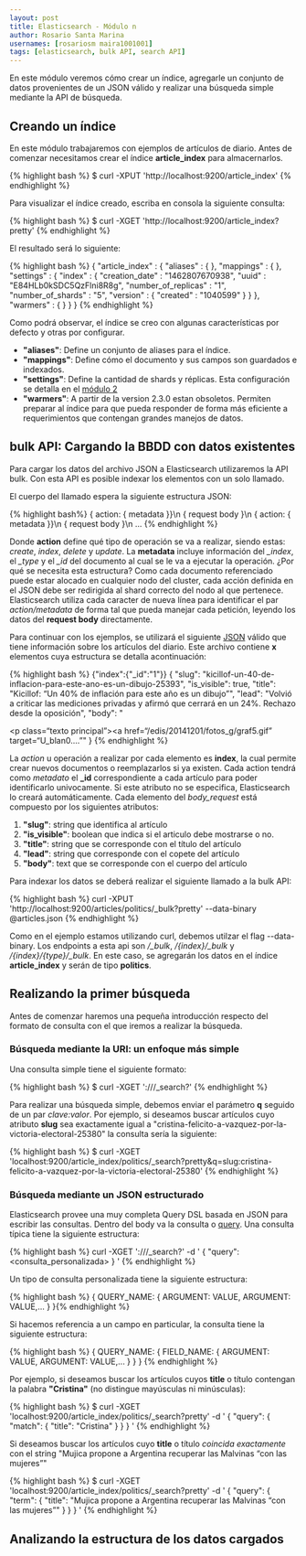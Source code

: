 ```yaml
---
layout: post
title: Elasticsearch - Módulo n
author: Rosario Santa Marina
usernames: [rosariosm maira1001001]
tags: [elasticsearch, bulk API, search API]
---
```


En este módulo veremos cómo crear un índice, agregarle un conjunto de datos provenientes de un JSON válido y realizar una búsqueda simple mediante la API de búsqueda.



## Creando un índice

En este módulo trabajaremos con ejemplos de artículos de diario. Antes de comenzar necesitamos crear el índice **article_index** para almacernarlos. 

{% highlight bash %}
$ curl -XPUT 'http://localhost:9200/article_index'
{% endhighlight %}

Para visualizar el índice creado, escriba en consola la siguiente consulta:

{% highlight bash %}
$ curl -XGET 'http://localhost:9200/article_index?pretty'
{% endhighlight %}

El resultado será lo siguiente:

{% highlight bash %}
{
  "article_index" : {
    "aliases" : { },
    "mappings" : { },
    "settings" : {
      "index" : {
        "creation_date" : "1462807670938",
        "uuid" : "E84HLb0kSDC5QzFlni8R8g",
        "number_of_replicas" : "1",
        "number_of_shards" : "5",
        "version" : {
          "created" : "1040599"
        }
      }
    },
    "warmers" : { }
  }
}
{% endhighlight %}

Como podrá observar, el índice se creo con algunas características por defecto y otras por configurar.

* **"aliases"**: Define un conjunto de aliases para el índice.
* **"mappings"**: Define cómo el documento y sus campos son guardados e indexados.  
* **"settings"**: Define la cantidad de shards y réplicas. Esta configuración se detalla en el [módulo 2](http://www.desarrollo.unlp.edu.ar/elasticsearch/ddbms/2016/04/22/elasticsearch-module_2.html)
* **"warmers"**: A partir de la version 2.3.0 estan obsoletos. Permiten preparar al índice para que pueda responder de forma más eficiente a requerimientos que contengan grandes manejos de datos.  

## bulk API: Cargando la BBDD con datos existentes

Para cargar los datos del archivo JSON a Elasticsearch utilizaremos la API bulk. Con esta API es posible indexar los elementos con un solo llamado. 

El cuerpo del llamado espera la siguiente estructura JSON:

{% highlight bash%}
{ action: { metadata }}\n
{ request body        }\n
{ action: { metadata }}\n
{ request body        }\n
...
{% endhighlight %}


Donde **action** define qué tipo de operación se va a realizar, siendo estas: *create*, *index*, *delete* y *update*.
La **metadata** incluye información del *_index*, el *_type* y el *_id* del documento al cual se le va a ejecutar la operación.
¿Por qué se necesita esta estructura? Como cada documento referenciado puede estar alocado en cualquier nodo del cluster, cada acción definida en el JSON debe ser redirigida al shard correcto del nodo al que pertenece. Elasticsearch utiliza cada caracter de nueva línea para identificar el par *action/metadata* de forma tal que pueda manejar cada petición, leyendo los datos del **request body** directamente. 



Para continuar con los ejemplos, se utilizará el siguiente [JSON](/assets/data/articles.json) válido que tiene información sobre los artículos del diario. Este archivo  contiene **x** elementos cuya estructura se detalla acontinuación:

{% highlight bash  %}
{"index":{"_id":"1"}}
{
  "slug":  "kicillof-un-40-de-inflacion-para-este-ano-es-un-dibujo-25393",
  "is_visible": true,
  "title": "Kicillof: “Un 40% de inflación para este año es un dibujo”",
  "lead": "Volvió a criticar las mediciones privadas y afirmó que cerrará en un 24%. Rechazo desde la oposición",
  "body": "<div><p class=“texto principal”><a href=“/edis/20141201/fotos_g/graf5.gif” target=“U_blan0....”"
}
{% endhighlight %}

La *action* u operación a realizar por cada elemento es **index**, la cual permite crear nuevos documentos o reemplazarlos si ya existen. Cada action tendrá como *metadato* el **_id** correspondiente a cada artículo para poder identificarlo univocamente. Si este atributo no se especifica, Elasticsearch lo creará automáticamente. 
Cada elemento del *body_request* está compuesto por los siguientes atributos:

1. **"slug"**:  string que identifica al artículo
2. **"is_visible"**: boolean que indica si el articulo debe mostrarse o no.
3. **"title"**: string que se corresponde con el título del artículo
4. **"lead"**: string que corresponde con el copete del artículo
5. **"body"**: text que se corresponde con el cuerpo del artículo

Para indexar los datos se deberá realizar el siguiente llamado a la bulk API:

{% highlight bash %}
curl -XPUT 'http://localhost:9200/articles/politics/_bulk?pretty' --data-binary @articles.json
{% endhighlight %}

Como en el ejemplo estamos utilizando curl, debemos utilzar el flag --data-binary. 
Los endpoints a esta api son */_bulk*, */{index}/_bulk* y */{index}/{type}/_bulk*. En este caso, se agregarán los datos en el índice **article_index** y serán de tipo **politics**.

## Realizando la primer búsqueda



Antes de comenzar haremos una pequeña introducción respecto del formato de consulta con el que iremos a realizar la búsqueda.

### Búsqueda mediante la URI: un enfoque más simple 

Una consulta simple tiene el siguiente formato:


{% highlight bash %}
$ curl -XGET '<host>:<port>/<index>/<type>/_search?<parameters>'
{% endhighlight %}


Para realizar una búsqueda simple, debemos enviar el parámetro **q** seguido de un par *clave:valor*. Por ejemplo, si deseamos buscar artículos cuyo atributo **slug** sea  exactamente igual a "cristina-felicito-a-vazquez-por-la-victoria-electoral-25380" la consulta sería la siguiente:

{% highlight bash %}
$ curl -XGET 'localhost:9200/article_index/politics/_search?pretty&q=slug:cristina-felicito-a-vazquez-por-la-victoria-electoral-25380'
{% endhighlight %}


### Búsqueda mediante un JSON estructurado

Elasticsearch provee una muy completa Query DSL basada en JSON para escribir las consultas.
Dentro del body va la consulta o [query](https://www.elastic.co/guide/en/elasticsearch/guide/current/query-dsl-intro.html). Una consulta típica tiene la siguiente estructura: 


{% highlight bash %}
curl -XGET '<host>:<port>/<index>/<type>/_search?' -d '
{
  "query": <consulta_personalizada>
}
'
{% endhighlight %}

Un tipo de consulta personalizada tiene la siguiente estructura:

{% highlight bash %}
{
    QUERY_NAME: {
        ARGUMENT: VALUE,
        ARGUMENT: VALUE,...
    }
}{% endhighlight %}


Si hacemos referencia a un campo en particular, la consulta tiene la siguiente estructura: 

{% highlight bash %}
{
    QUERY_NAME: {
        FIELD_NAME: {
            ARGUMENT: VALUE,
            ARGUMENT: VALUE,...
        }
    }
}
{% endhighlight %}


Por ejemplo, si deseamos buscar los artículos cuyos **title** o título contengan la palabra **"Cristina"** (no distingue mayúsculas ni minúsculas):

{% highlight bash %}
$ curl -XGET 'localhost:9200/article_index/politics/_search?pretty' -d '
{
  "query": {
    "match": {
      "title": "Cristina"
    }
  }
}
'
{% endhighlight %}

Si deseamos buscar los artículos cuyo **title** o título *coincida exactamente* con el string "Mujica propone a Argentina recuperar las Malvinas “con las mujeres”"

{% highlight bash %}
$ curl -XGET 'localhost:9200/article_index/politics/_search?pretty' -d '
{
  "query": {
    "term": {
      "title": "Mujica propone a Argentina recuperar las Malvinas “con las mujeres”"
    }
  }
}
'
{% endhighlight %}

## Analizando la estructura de los datos cargados






